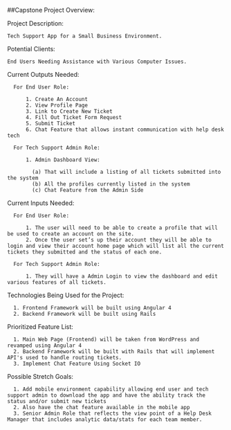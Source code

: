 ##Capstone Project Overview:

Project Description:

    Tech Support App for a Small Business Environment.

Potential Clients:

    End Users Needing Assistance with Various Computer Issues.

Current Outputs Needed:

      For End User Role:

          1. Create An Account
          2. View Profile Page
          3. Link to Create New Ticket
          4. Fill Out Ticket Form Request
          5. Submit Ticket
          6. Chat Feature that allows instant communication with help desk tech

      For Tech Support Admin Role:

          1. Admin Dashboard View:

            (a) That will include a listing of all tickets submitted into the system
            (b) All the profiles currently listed in the system
            (c) Chat Feature from the Admin Side

Current Inputs Needed:

      For End User Role:

          1. The user will need to be able to create a profile that will be used to create an account on the site.
          2. Once the user set’s up their account they will be able to login and view their account home page which will list all the current tickets they submitted and the status of each one.

      For Tech Support Admin Role:

          1. They will have a Admin Login to view the dashboard and edit various features of all tickets.

Technologies Being Used for the Project:

      1. Frontend Framework will be built using Angular 4
      2. Backend Framework will be built using Rails

Prioritized Feature List:

      1. Main Web Page (Frontend) will be taken from WordPress and revamped using Angular 4
      2. Backend Framework will be built with Rails that will implement API's used to handle routing tickets.
      3. Implement Chat Feature Using Socket IO

Possible Stretch Goals:

      1. Add mobile environment capability allowing end user and tech support admin to download the app and have the ability track the status and/or submit new tickets
      2. Also have the chat feature available in the mobile app
      3. Senior Admin Role that reflects the view point of a Help Desk Manager that includes analytic data/stats for each team member.

